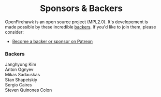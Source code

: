 <h1 align="center">Sponsors &amp; Backers</h1>

OpenFirehawk is an open source project (MPL2.0).  It's developement is made possible by these incredible [backers](https://github.com/firehawkvfx/openfirehawk/blob/master/BACKERS.md). If you'd like to join them, please consider:

- [Become a backer or sponsor on Patreon](https://www.patreon.com/openfirehawk)

### Backers

Janghyung Kim   
Anton Ognyev  
Mikas Sadauskas  
Stan Shapetskiy  
Sergio Caires  
Steven Quinones Colon  
<!--stackedit_data:
eyJoaXN0b3J5IjpbLTM2MDY0NzM5NywxNDIxMjgzMjI3LDE1NT
U3MzQ3MDUsMTM2ODU3MTQ5NSw5NzcwODM4MDUsMTQ1NDAyMDgw
Ml19
-->